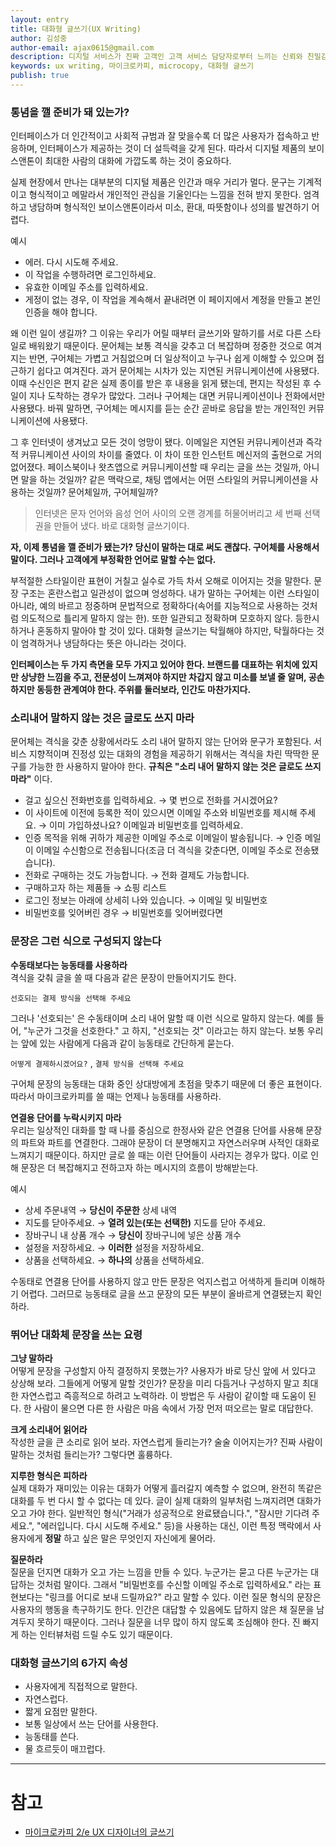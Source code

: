 ```yaml
---
layout: entry
title: 대화형 글쓰기(UX Writing)
author: 김성중
author-email: ajax0615@gmail.com
description: 디지털 서비스가 진짜 고객인 고객 서비스 담당자로부터 느끼는 신뢰와 친밀감을 글로 경험하게 만들려면, 인터페이스에 쓰인 글이 실제로 고객과의 대화라는 것을 인식시킬 수 있는 대화형 글쓰기가 중요하다.
keywords: ux writing, 마이크로카피, microcopy, 대화형 글쓰기
publish: true
---
```


### 통념을 깰 준비가 돼 있는가?

인터페이스가 더 인간적이고 사회적 규범과 잘 맞을수록 더 많은 사용자가 접속하고 반응하며, 인터페이스가 제공하는 것이 더 설득력을 갖게 된다. 따라서 디지털 제품의 보이스앤톤이 최대한 사람의 대화에 가깝도록 하는 것이 중요하다. 

실제 현장에서 만나는 대부분의 디지털 제품은 인간과 매우 거리가 멀다. 문구는 기계적이고 형식적이고 메말라서 개인적인 관심을 기울인다는 느낌을 전혀 받지 못한다. 엄격하고 냉담하며 형식적인 보이스앤톤이라서 미소, 환대, 따뜻함이나 성의를 발견하기 어렵다.

예시

- 에러. 다시 시도해 주세요.
- 이 작업을 수행하려면 로그인하세요.
- 유효한 이메일 주소를 입력하세요.
- 게정이 없는 경우, 이 작업을 계속해서 끝내려면 이 페이지에서 계정을 만들고 본인 인증을 해야 합니다.

왜 이런 일이 생길까? 그 이유는 우리가 어릴 때부터 글쓰기와 말하기를 서로 다른 스타일로 배워왔기 때문이다. 문어체는 보통 격식을 갖추고 더 복잡하며 정중한 것으로 여겨지는 반면, 구어체는 가볍고 거침없으며 더 일상적이고 누구나 쉽게 이해할 수 있으며 접근하기 쉽다고 여겨진다. 과거 문어체는 시차가 있는 지연된 커뮤니케이션에 사용됐다. 이때 수신인은 편지 같은 실제 종이를 받은 후 내용을 읽게 됐는데, 편지는 작성된 후 수일이 지나 도착하는 경우가 많았다. 그러나 구어체는 대면 커뮤니케이션이나 전화에서만 사용됐다. 바꿔 말하면, 구어체는 메시지를 듣는 순간 곧바로 응답을 받는 개인적인 커뮤니케이션에 사용됐다.

그 후 인터넷이 생겨났고 모든 것이 엉망이 됐다. 이메일은 지연된 커뮤니케이션과 즉각적 커뮤니케이션 사이의 차이를 줄였다. 이 차이 또한 인스턴트 메신저의 출현으로 거의 없어졌다. 페이스북이나 왓츠앱으로 커뮤니케이션할 때 우리는 글을 쓰는 것일까, 아니면 말을 하는 것일까? 같은 맥락으로, 채팅 앱에서는 어떤 스타일의 커뮤니케이션을 사용하는 것일까? 문어체일까, 구어체일까?

> 인터넷은 문자 언어와 음성 언어 사이의 오랜 경계를 허물어버리고 세 번째 선택권을 만들어 냈다. 바로 대화형 글쓰기이다.
> 

**자, 이제 통념을 깰 준비가 됐는가? 당신이 말하는 대로 써도 괜찮다. 구어체를 사용해서 말이다. 그러나 고객에게 부정확한 언어로 말할 수는 없다.**

부적절한 스타일이란 표현이 거칠고 실수로 가득 차서 오해로 이어지는 것을 말한다. 문장 구조는 혼란스럽고 일관성이 없으며 엉성하다. 내가 말하는 구어체는 이런 스타일이 아니라, 예의 바르고 정중하며 문법적으로 정확하다(속어를 지능적으로 사용하는 것처럼 의도적으로 틀리게 말하지 않는 한). 또한 일관되고 정확하며 모호하지 않다. 등한시하거나 혼동하지 말아야 할 것이 있다. 대화형 글쓰기는 탁월해야 하지만, 탁월하다는 것이 엄격하거나 냉담하다는 뜻은 아니라는 것이다.

**인터페이스는 두 가지 측면을 모두 가지고 있어야 한다. 브랜드를 대표하는 위치에 있지만 상냥한 느낌을 주고, 전문성이 느껴져야 하지만 차갑지 않고 미소를 보낼 줄 알며, 공손하지만 동등한 관계여야 한다. 주위를 둘러보라, 인간도 마찬가지다.**

### 소리내어 말하지 않는 것은 글로도 쓰지 마라

문어체는 격식을 갖춘 상황에서라도 소리 내어 말하지 않는 단어와 문구가 포함된다. 서비스 지향적이며 진정성 있는 대화의 경험을 제공하기 위해서는 격식을 차린 딱딱한 문구를 가능한 한 사용하지 말아야 한다. **규칙은 "소리 내어 말하지 않는 것은 글로도 쓰지 마라"** 이다. 

- 걸고 싶으신 전화번호를 입력하세요. → 몇 번으로 전화를 거시겠어요?
- 이 사이트에 이전에 등록한 적이 있으시면 이메일 주소와 비밀번호를 제시해 주세요. → 이미 가입하셨나요? 이메일과 비밀번호를 입력하세요.
- 인증 목적을 위해 귀하가 제공한 이메일 주소로 이메일이 발송됩니다. → 인증 메일이 이메일 수신함으로 전송됩니다(조금 더 격식을 갖춘다면, 이메일 주소로 전송됐습니다).
- 전화로 구매하는 것도 가능합니다. → 전화 결제도 가능합니다.
- 구매하고자 하는 제품들 → 쇼핑 리스트
- 로그인 정보는 아래에 상세히 나와 있습니다. → 이메일 및 비밀번호
- 비밀번호를 잊어버린 경우 → 비밀번호를 잊어버렸다면

### 문장은 그런 식으로 구성되지 않는다

**수동태보다는 능동태를 사용하라**<br/>
격식을 갖춰 글을 쓸 때 다음과 같은 문장이 만들어지기도 한다.

`선호되는 결제 방식을 선택해 주세요`

그러나 '선호되는' 은 수동태이며 소리 내어 말할 때 이런 식으로 말하지 않는다. 예를 들어, "누군가 그것을 선호한다." 고 하지, "선호되는 것" 이라고는 하지 않는다. 보통 우리는 앞에 있는 사람에게 다음과 같이 능동태로 간단하게 묻는다.

`어떻게 결제하시겠어요?` , `결제 방식을 선택해 주세요`

구어체 문장의 능동태는 대화 중인 상대방에게 초점을 맞추기 때문에 더 좋은 표현이다. 따라서 마이크로카피를 쓸 때는 언제나 능동태를 사용하라.

**연결용 단어를 누락시키지 마라**<br/>
우리는 일상적인 대화를 할 때 나를 중심으로 한정사와 같은 연결용 단어를 사용해 문장의 파트와 파트를 연결한다. 그래야 문장이 더 분명해지고 자연스러우며 사적인 대화로 느껴지기 때문이다. 하지만 글로 쓸 때는 이런 단어들이 사라지는 경우가 많다. 이로 인해 문장은 더 복잡해지고 전하고자 하는 메시지의 흐름이 방해받는다.

예시

- 상세 주문내역 → **당신이 주문한** 상세 내역
- 지도를 닫아주세요. → **열려 있는(또는 선택한)** 지도를 닫아 주세요.
- 장바구니 내 상품 개수 → **당신이** 장바구니에 넣은 상품 개수
- 설정을 저장하세요. → **이러한** 설정을 저장하세요.
- 상품을 선택하세요. → **하나의** 상품을 선택하세요.

수동태로 연결용 단어를 사용하지 않고 만든 문장은 억지스럽고 어색하게 들리며 이해하기 어렵다. 그러므로 능동태로 글을 쓰고 문장의 모든 부분이 올바르게 연결됐는지 확인하라.

### 뛰어난 대화체 문장을 쓰는 요령

**그냥 말하라**<br/>
어떻게 문장을 구성할지 아직 결정하지 못했는가? 사용자가 바로 당신 앞에 서 있다고 상상해 보라. 그들에게 어떻게 말할 것인가? 문장을 미리 다듬거나 구성하지 말고 최대한 자연스럽고 즉흥적으로 하려고 노력하라. 이 방법은 두 사람이 같이할 때 도움이 된다. 한 사람이 물으면 다른 한 사람은 마음 속에서 가장 먼저 떠오르는 말로 대답한다.

**크게 소리내어 읽어라**<br/>
작성한 글을 큰 소리로 읽어 보라. 자연스럽게 들리는가? 술술 이어지는가? 진짜 사람이 말하는 것처럼 들리는가? 그렇다면 훌륭하다.

**지루한 형식은 피하라**<br/>
실제 대화가 재미있는 이유는 대화가 어떻게 흘러갈지 예측할 수 없으며, 완전히 똑같은 대화를 두 번 다시 할 수 없다는 데 있다. 글이 실제 대화의 일부처럼 느껴지려면 대화가 오고 가야 한다. 일반적인 형식("거래가 성공적으로 완료됐습니다.", "잠시만 기다려 주세요.", "에러입니다. 다시 시도해 주세요." 등)을 사용하는 대신, 이런 특정 맥락에서 사용자에게 **정말** 하고 싶은 말은 무엇인지 자신에게 물어라.

**질문하라**<br/>
질문을 던지면 대화가 오고 가는 느낌을 만들 수 있다. 누군가는 묻고 다른 누군가는 대답하는 것처럼 말이다. 그래서 "비밀번호를 수신할 이메일 주소로 입력하세요." 라는 표현보다는 "링크를 어디로 보내 드릴까요?" 라고 말할 수 있다. 이런 질문 형식의 문장은 사용자의 행동을 촉구하기도 한다. 인간은 대답할 수 있음에도 답하지 않은 채 질문을 남겨두지 못하기 때문이다. 그러나 질문을 너무 많이 하지 않도록 조심해야 한다. 진  빠지게 하는 인터뷰처럼 드릴 수도 있기 때문이다.

### 대화형 글쓰기의 6가지 속성

- 사용자에게 직접적으로 말한다.
- 자연스럽다.
- 짧게 요점만 말한다.
- 보통 일상에서 쓰는 단어를 사용한다.
- 능동태를 쓴다.
- 물 흐르듯이 매끄럽다.


---

# 참고
- [마이크로카피 2/e UX 디자이너의 글쓰기](http://www.yes24.com/Product/Goods/95520735)
